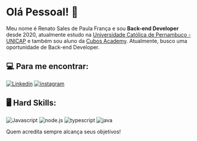 # Olá Pessoal! :no_good:

Meu nome é Renato Sales de Paula França e sou **Back-end Developer** desde 2020, atualmente estudo na [Universidade Católica de Pernambuco - UNICAP](https://portal.unicap.br/) e também sou aluno da [Cubos Academy](https://cubos.academy/). Atualmente, busco uma oportunidade de Back-end Developer.

## :computer: Para me encontrar:
[![Linkedin](https://img.shields.io/badge/LinkedIn-0077B5?style=for-the-badge&logo=linkedin&logoColor=white)](https://www.linkedin.com/in/renato-sales-desenvolvedor/) [![instagram](https://img.shields.io/badge/Instagram-E4405F?style=for-the-badge&logo=instagram&logoColor=white)](https://www.instagram.com/renato.sales.92)

## :desktop_computer: Hard Skills:
![Javascript](https://img.shields.io/badge/JavaScript-323330?style=for-the-badge&logo=javascript&logoColor=F7DF1E) ![node.js](https://img.shields.io/badge/Node%20js-339933?style=for-the-badge&logo=nodedotjs&logoColor=white) ![typescript](https://img.shields.io/badge/TypeScript-007ACC?style=for-the-badge&logo=typescript&logoColor=white) ![java](https://img.shields.io/badge/Java-ED8B00?style=for-the-badge&logo=openjdk&logoColor=white)



Quem acredita sempre alcança seus objetivos!
